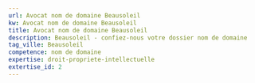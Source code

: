 ```yaml
---
url: Avocat nom de domaine Beausoleil
kw: Avocat nom de domaine Beausoleil
title: Avocat nom de domaine Beausoleil
description: Beausoleil - confiez-nous votre dossier nom de domaine
tag_ville: Beausoleil
competence: nom de domaine
expertise: droit-propriete-intellectuelle
extertise_id: 2
---
```


